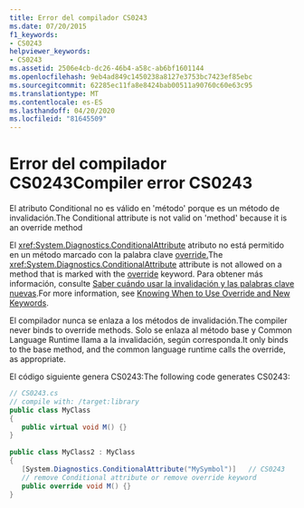 ```yaml
---
title: Error del compilador CS0243
ms.date: 07/20/2015
f1_keywords:
- CS0243
helpviewer_keywords:
- CS0243
ms.assetid: 2506e4cb-dc26-46b4-a58c-ab6bf1601144
ms.openlocfilehash: 9eb4ad849c1450238a8127e3753bc7423ef85ebc
ms.sourcegitcommit: 62285ec11fa8e8424bab00511a90760c60e63c95
ms.translationtype: MT
ms.contentlocale: es-ES
ms.lasthandoff: 04/20/2020
ms.locfileid: "81645509"
---
```

# <a name="compiler-error-cs0243"></a><span data-ttu-id="cee32-102">Error del compilador CS0243</span><span class="sxs-lookup"><span data-stu-id="cee32-102">Compiler error CS0243</span></span>

<span data-ttu-id="cee32-103">El atributo Conditional no es válido en 'método' porque es un método de invalidación.</span><span class="sxs-lookup"><span data-stu-id="cee32-103">The Conditional attribute is not valid on 'method' because it is an override method</span></span>  
  
<span data-ttu-id="cee32-104">El <xref:System.Diagnostics.ConditionalAttribute> atributo no está permitido en un método marcado con la palabra clave [override.](../language-reference/keywords/override.md)</span><span class="sxs-lookup"><span data-stu-id="cee32-104">The <xref:System.Diagnostics.ConditionalAttribute> attribute is not allowed on a method that is marked with the [override](../language-reference/keywords/override.md) keyword.</span></span> <span data-ttu-id="cee32-105">Para obtener más información, consulte [Saber cuándo usar la invalidación y las palabras clave nuevas](../programming-guide/classes-and-structs/knowing-when-to-use-override-and-new-keywords.md).</span><span class="sxs-lookup"><span data-stu-id="cee32-105">For more information, see [Knowing When to Use Override and New Keywords](../programming-guide/classes-and-structs/knowing-when-to-use-override-and-new-keywords.md).</span></span>  
  
<span data-ttu-id="cee32-106">El compilador nunca se enlaza a los métodos de invalidación.</span><span class="sxs-lookup"><span data-stu-id="cee32-106">The compiler never binds to override methods.</span></span> <span data-ttu-id="cee32-107">Solo se enlaza al método base y Common Language Runtime llama a la invalidación, según corresponda.</span><span class="sxs-lookup"><span data-stu-id="cee32-107">It only binds to the base method, and the common language runtime calls the override, as appropriate.</span></span>  
  
<span data-ttu-id="cee32-108">El código siguiente genera CS0243:</span><span class="sxs-lookup"><span data-stu-id="cee32-108">The following code generates CS0243:</span></span>  

```csharp
// CS0243.cs  
// compile with: /target:library  
public class MyClass  
{  
   public virtual void M() {}  
}  
  
public class MyClass2 : MyClass  
{  
   [System.Diagnostics.ConditionalAttribute("MySymbol")]   // CS0243  
   // remove Conditional attribute or remove override keyword  
   public override void M() {}  
}  
```
